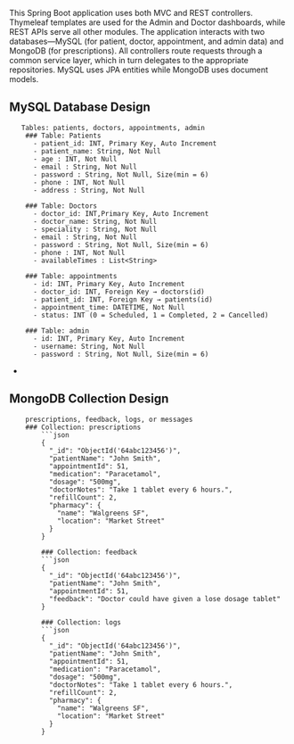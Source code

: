 This Spring Boot application uses both MVC and REST controllers. Thymeleaf templates are used for the Admin and Doctor dashboards, while REST APIs serve all other modules. The application interacts with two databases—MySQL (for patient, doctor, appointment, and admin data) and MongoDB (for prescriptions). All controllers route requests through a common service layer, which in turn delegates to the appropriate repositories. MySQL uses JPA entities while MongoDB uses document models.
## MySQL Database Design
       Tables: patients, doctors, appointments, admin
        ### Table: Patients
          - patient_id: INT, Primary Key, Auto Increment
          - patient_name: String, Not Null
          - age : INT, Not Null
          - email : String, Not Null
          - password : String, Not Null, Size(min = 6)
          - phone : INT, Not Null
          - address : String, Not Null
      
        ### Table: Doctors
          - doctor_id: INT,Primary Key, Auto Increment
          - doctor_name: String, Not Null
          - speciality : String, Not Null
          - email : String, Not Null
          - password : String, Not Null, Size(min = 6)
          - phone : INT, Not Null
          - availableTimes : List<String>
      
        ### Table: appointments
          - id: INT, Primary Key, Auto Increment
          - doctor_id: INT, Foreign Key → doctors(id)
          - patient_id: INT, Foreign Key → patients(id)
          - appointment_time: DATETIME, Not Null
          - status: INT (0 = Scheduled, 1 = Completed, 2 = Cancelled)

        ### Table: admin
          - id: INT, Primary Key, Auto Increment
          - username: String, Not Null
          - password : String, Not Null, Size(min = 6)
- 
## MongoDB Collection Design
        prescriptions, feedback, logs, or messages
        ### Collection: prescriptions
            ```json
            {
              "_id": "ObjectId('64abc123456')",
              "patientName": "John Smith",
              "appointmentId": 51,
              "medication": "Paracetamol",
              "dosage": "500mg",
              "doctorNotes": "Take 1 tablet every 6 hours.",
              "refillCount": 2,
              "pharmacy": {
                "name": "Walgreens SF",
                "location": "Market Street"
              }
            }

            ### Collection: feedback
            ```json
            {
              "_id": "ObjectId('64abc123456')",
              "patientName": "John Smith",
              "appointmentId": 51,
              "feedback": "Doctor could have given a lose dosage tablet"              
            }

            ### Collection: logs
            ```json
            {
              "_id": "ObjectId('64abc123456')",
              "patientName": "John Smith",
              "appointmentId": 51,
              "medication": "Paracetamol",
              "dosage": "500mg",
              "doctorNotes": "Take 1 tablet every 6 hours.",
              "refillCount": 2,
              "pharmacy": {
                "name": "Walgreens SF",
                "location": "Market Street"
              }
            }

            
            
